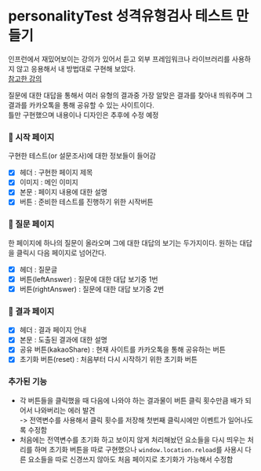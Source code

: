 # personalityTest 성격유형검사 테스트 만들기

인프런에서 재밌어보이는 강의가 있어서 듣고 외부 프레임워크나 라이브러리를 사용하지 않고 응용해서 내 방법대로 구현해 보았다. <br>
[참고한 강의](https://www.inflearn.com/course/%EC%8B%AC%EB%A6%AC%ED%85%8C%EC%8A%A4%ED%8A%B8-%EC%82%AC%EC%9D%B4%ED%8A%B8-%EC%A0%9C%EC%9E%91)

질문에 대한 대답을 통해서 여러 유형의 결과중 가장 알맞은 결과를 찾아내 띄워주며 그 결과를 카카오톡을 통해 공유할 수 있는 사이트이다.<br>
틀만 구현했으며 내용이나 디자인은 추후에 수정 예정

### 📃 시작 페이지

구현한 테스트(or 설문조사)에 대한 정보들이 들어감

- [x] 헤더 : 구현한 페이지 제목
- [x] 이미지 : 메인 이미지
- [x] 본문 : 페이지 내용에 대한 설명
- [x] 버튼 : 준비한 테스트를 진행하기 위한 시작버튼

### 📃 질문 페이지

한 페이지에 하나의 질문이 올라오며 그에 대한 대답의 보기는 두가지이다. 원하는 대답을 클릭시 다음 페이지로 넘어간다.

- [x] 헤더 : 질문글
- [x] 버튼(leftAnswer) : 질문에 대한 대답 보기중 1번
- [x] 버튼(rightAnswer) : 질문에 대한 대답 보기중 2번

### 📃 결과 페이지

- [x] 헤더 : 결과 페이지 안내
- [x] 본문 : 도출된 결과에 대한 설명
- [x] 공유 버튼(kakaoShare) : 현재 사이트를 카카오톡을 통해 공유하는 버튼
- [x] 초기화 버튼(reset) : 처음부터 다시 시작하기 위한 초기화 버튼

### 추가된 기능

- 각 버튼들을 클릭했을 때 다음에 나와야 하는 결과물이 버튼 클릭 횟수만큼 배가 되어서 나와버리는 에러 발견 <br>
  -> 전역변수를 사용해서 클릭 횟수를 저장해 첫번째 클릭시에만 이벤트가 일어나도록 수정함
- 처음에는 전역변수를 초기화 하고 보이지 않게 처리해놨던 요소들을 다시 띄우는 처리를 하며 초기화 버튼을 따로 구현했으나 `window.location.reload`를 사용시 다른 요소들을 따로 신경쓰지 않아도 처음 페이지로 초기화가 가능해서 수정함
